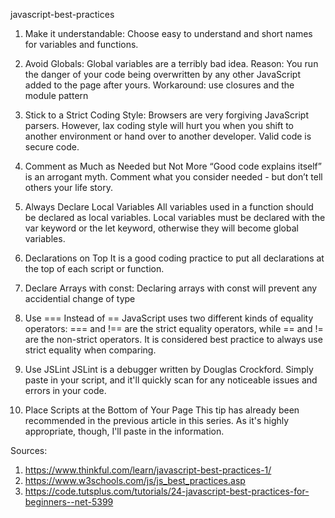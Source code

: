 javascript-best-practices

1. Make it understandable: Choose easy to understand and short names for variables and functions.

2. Avoid Globals: Global variables are a terribly bad idea.
Reason: You run the danger of your code being overwritten by any other JavaScript added to the page after yours.
Workaround: use closures and the module pattern

3. Stick to a Strict Coding Style: Browsers are very forgiving JavaScript parsers. However, lax coding style will hurt you when you shift to another environment or hand over to another developer. Valid code is secure code.

4. Comment as Much as Needed but Not More
“Good code explains itself” is an arrogant myth.
Comment what you consider needed - but don’t tell others your life story.

5. Always Declare Local Variables
All variables used in a function should be declared as local variables.
Local variables must be declared with the var keyword or the let keyword, otherwise they will become global variables.

6. Declarations on Top
It is a good coding practice to put all declarations at the top of each script or function.

7. Declare Arrays with const:
Declaring arrays with const will prevent any accidential change of type

8. Use === Instead of ==
JavaScript uses two different kinds of equality operators: === and !== are the strict equality operators, while ==  and != are the non-strict operators. It is considered best practice to always use strict equality when comparing.

9. Use JSLint
JSLint is a debugger written by Douglas Crockford. Simply paste in your script, and it'll quickly scan for any noticeable issues and errors in your code.

10. Place Scripts at the Bottom of Your Page
This tip has already been recommended in the previous article in this series. As it's highly appropriate, though, I'll paste in the information.


Sources:
1. https://www.thinkful.com/learn/javascript-best-practices-1/
2. https://www.w3schools.com/js/js_best_practices.asp
3. https://code.tutsplus.com/tutorials/24-javascript-best-practices-for-beginners--net-5399